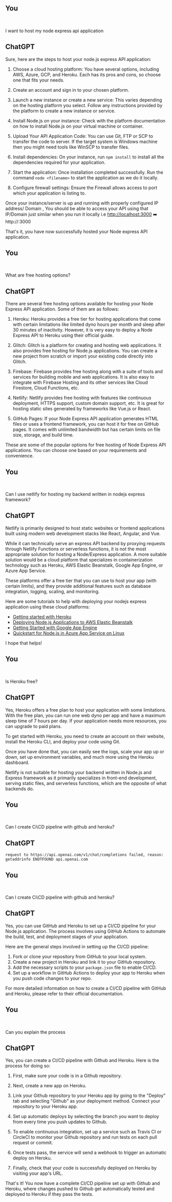 You
---

 

I want to host my node express api application

ChatGPT
-------

Sure, here are the steps to host your node.js express API application:

1.  Choose a cloud hosting platform: You have several options, including AWS, Azure, GCP, and Heroku. Each has its pros and cons, so choose one that fits your needs.
    
2.  Create an account and sign in to your chosen platform.
    
3.  Launch a new instance or create a new service: This varies depending on the hosting platform you select. Follow any instructions provided by the platform to create a new instance or service.
    
4.  Install Node.js on your instance: Check with the platform documentation on how to install Node.js on your virtual machine or container.
    
5.  Upload Your API Application Code: You can use Git, FTP or SCP to transfer the code to server. If the target system is Windows machine then you might need tools like WinSCP to transfer files.
    
6.  Install dependencies: On your instance, run `npm install` to install all the dependencies required for your application.
    
7.  Start the application: Once installation completed successfully. Run the command `node <filename>` to start the application as we do it locally.
    
8.  Configure firewall settings: Ensure the Firewall allows access to port which your application is listing to.
    

Once your instance/server is up and running with properly configured IP address/ Domain , You should be able to access your API using that IP/Domain just similar when you run it locally i.e [http://localhost:3000](http://localhost:3000) ➡️ http://:3000

That's it, you have now successfully hosted your Node express API application.

You
---

 

What are free hosting options?

ChatGPT
-------

There are several free hosting options available for hosting your Node Express API application. Some of them are as follows:

1.  Heroku: Heroku provides a free tier for hosting applications that come with certain limitations like limited dyno hours per month and sleep after 30 minutes of inactivity. However, it is very easy to deploy a Node Express API to Heroku using their official guide.
    
2.  Glitch: Glitch is a platform for creating and hosting web applications. It also provides free hosting for Node.js applications. You can create a new project from scratch or import your existing code directly into Glitch.
    
3.  Firebase: Firebase provides free hosting along with a suite of tools and services for building mobile and web applications. It is also easy to integrate with Firebase Hosting and its other services like Cloud Firestore, Cloud Functions, etc.
    
4.  Netlify: Netlify provides free hosting with features like continuous deployment, HTTPS support, custom domain support, etc. It is great for hosting static sites generated by frameworks like Vue.js or React.
    
5.  GitHub Pages: If your Node Express API application generates HTML files or uses a frontend framework, you can host it for free on GitHub pages. It comes with unlimited bandwidth but has certain limits on file size, storage, and build time.
    

These are some of the popular options for free hosting of Node Express API applications. You can choose one based on your requirements and convenience.

You
---

 

Can I use netlify for hosting my backend written in nodejs express framework?

ChatGPT
-------

Netlify is primarily designed to host static websites or frontend applications built using modern web development stacks like React, Angular, and Vue.

While it can technically serve an express API backend by proxying requests through Netlify Functions or serverless functions, it is not the most appropriate solution for hosting a Node/Express application. A more suitable solution would be a cloud platform that specializes in containerization technology such as Heroku, AWS Elastic Beanstalk, Google App Engine, or Azure App Service.

These platforms offer a free tier that you can use to host your app (with certain limits), and they provide additional features such as database integration, logging, scaling, and monitoring.

Here are some tutorials to help with deploying your nodejs express application using these cloud platforms:

*   [Getting started with Heroku](https://devcenter.heroku.com/articles/getting-started-with-nodejs)
*   [Deploying Node.js Applications to AWS Elastic Beanstalk](https://docs.aws.amazon.com/elasticbeanstalk/latest/dg/create_deploy_nodejs.html)
*   [Getting Started with Google App Engine](https://cloud.google.com/appengine/docs/standard/nodejs/quickstart)
*   [Quickstart for Node.js in Azure App Service on Linux](https://docs.microsoft.com/en-us/azure/app-service/quickstart-nodejs?pivots=platform-linux)

I hope that helps!

You
---

 

Is Heroku free?

ChatGPT
-------

Yes, Heroku offers a free plan to host your application with some limitations. With the free plan, you can run one web dyno per app and have a maximum sleep time of 7 hours per day. If your application needs more resources, you can upgrade to paid plans.

To get started with Heroku, you need to create an account on their website, install the Heroku CLI, and deploy your code using Git.

Once you have done that, you can easily see the logs, scale your app up or down, set up environment variables, and much more using the Heroku dashboard.

Netlify is not suitable for hosting your backend written in Node.js and Express framework as it primarily specializes in front-end development, serving static files, and serverless functions, which are the opposite of what backends do.

You
---

 

Can I create Ci\\CD pipeline with github and heroku?

ChatGPT
-------

```
request to https://api.openai.com/v1/chat/completions failed, reason: getaddrinfo ENOTFOUND api.openai.com
```

You
---

 

Can I create Ci\\CD pipeline with github and heroku?

ChatGPT
-------

Yes, you can use GitHub and Heroku to set up a CI/CD pipeline for your Node.js application. The process involves using GitHub Actions to automate the build, test, and deployment stages of your application.

Here are the general steps involved in setting up the CI/CD pipeline:

1.  Fork or clone your repository from GitHub to your local system.
2.  Create a new project in Heroku and link it to your GitHub repository.
3.  Add the necessary scripts to your `package.json` file to enable CI/CD.
4.  Set up a workflow in GitHub Actions to deploy your app to Heroku when you push code changes to your repo.

For more detailed information on how to create a CI/CD pipeline with GitHub and Heroku, please refer to their official documentation.

You
---

 

Can you explain the process

ChatGPT
-------

Yes, you can create a CI/CD pipeline with Github and Heroku. Here is the process for doing so:

1.  First, make sure your code is in a Github repository.
    
2.  Next, create a new app on Heroku.
    
3.  Link your Github repository to your Heroku app by going to the "Deploy" tab and selecting "Github" as your deployment method. Connect your repository to your Heroku app.
    
4.  Set up automatic deploys by selecting the branch you want to deploy from every time you push updates to Github.
    
5.  To enable continuous integration, set up a service such as Travis CI or CircleCI to monitor your Github repository and run tests on each pull request or commit.
    
6.  Once tests pass, the service will send a webhook to trigger an automatic deploy on Heroku.
    
7.  Finally, check that your code is successfully deployed on Heroku by visiting your app's URL.
    

That's it! You now have a complete CI/CD pipeline set up with Github and Heroku, where changes pushed to Github get automatically tested and deployed to Heroku if they pass the tests.